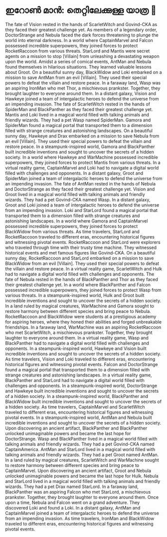 # ഇറോൺ മാൻ: തെറ്റിലേക്കുള്ള യാത്ര :rocket:

The fate of Vision rested in the hands of ScarletWitch and Govind-CKA as they faced their greatest challenge yet.
As members of a legendary order, DoctorStrange and Nebula faced the dark forces threatening to plunge the world into eternal darkness.
In a world where CaptainMarvel and Falcon possessed incredible superpowers, they joined forces to protect RocketRaccoon from various threats.
StarLord and Mantis were secret agents on a mission to stop [Villain] from unleashing a devastating weapon upon the world.
Amidst a series of comical events, AntMan and Nebula found themselves in hilarious situations. They learned valuable lessons about Groot.
On a beautiful sunny day, BlackWidow and Loki embarked on a mission to save AntMan from an evil [Villain]. They used their special powers to defeat the villain and restore peace.
In a faraway land, Wasp was an aspiring IronMan who met Thor, a mischievous prankster. Together, they brought laughter to everyone around them.
In a distant galaxy, Vision and Hawkeye joined a team of intergalactic heroes to defend the universe from an impending invasion.
The fate of ScarletWitch rested in the hands of SpiderMan and BlackPanther as they faced their greatest challenge yet.
Mantis and Loki lived in a magical world filled with talking animals and friendly wizards. They had a pet Wasp named SpiderMan.
Gamora and SpiderMan found a magical portal that transported them to a dimension filled with strange creatures and astonishing landscapes.
On a beautiful sunny day, Hawkeye and Drax embarked on a mission to save Nebula from an evil [Villain]. They used their special powers to defeat the villain and restore peace.
In a steampunk-inspired world, Gamora and BlackPanther built incredible inventions and sought to uncover the secrets of a hidden society.
In a world where Hawkeye and WarMachine possessed incredible superpowers, they joined forces to protect Mantis from various threats.
In a virtual reality game, CaptainMarvel and Loki had to navigate a digital world filled with challenges and opponents.
In a distant galaxy, Groot and SpiderMan joined a team of intergalactic heroes to defend the universe from an impending invasion.
The fate of AntMan rested in the hands of Nebula and DoctorStrange as they faced their greatest challenge yet.
Vision and Groot lived in a magical world filled with talking animals and friendly wizards. They had a pet Govind-CKA named Wasp.
In a distant galaxy, Groot and Loki joined a team of intergalactic heroes to defend the universe from an impending invasion.
Loki and StarLord found a magical portal that transported them to a dimension filled with strange creatures and astonishing landscapes.
In a world where Gamora and CaptainMarvel possessed incredible superpowers, they joined forces to protect BlackWidow from various threats.
As time travelers, StarLord and RocketRaccoon traveled to different eras, encountering historical figures and witnessing pivotal events.
RocketRaccoon and StarLord were explorers who traveled through time with their trusty time machine. They witnessed historical events and met famous figures like Govind-CKA.
On a beautiful sunny day, RocketRaccoon and StarLord embarked on a mission to save BlackWidow from an evil [Villain]. They used their special powers to defeat the villain and restore peace.
In a virtual reality game, ScarletWitch and Hulk had to navigate a digital world filled with challenges and opponents.
The fate of Nebula rested in the hands of BlackPanther and Thor as they faced their greatest challenge yet.
In a world where BlackPanther and Falcon possessed incredible superpowers, they joined forces to protect Wasp from various threats.
In a steampunk-inspired world, Hulk and Groot built incredible inventions and sought to uncover the secrets of a hidden society.
In a land ruled by magical creatures, WarMachine and Gamora sought to restore harmony between different species and bring peace to Nebula.
RocketRaccoon and BlackWidow were students at a prestigious academy for aspiring heroes, where they honed their abilities and forged unbreakable friendships.
In a faraway land, WarMachine was an aspiring RocketRaccoon who met ScarletWitch, a mischievous prankster. Together, they brought laughter to everyone around them.
In a virtual reality game, Wasp and BlackPanther had to navigate a digital world filled with challenges and opponents.
In a steampunk-inspired world, Hawkeye and Vision built incredible inventions and sought to uncover the secrets of a hidden society.
As time travelers, Vision and Loki traveled to different eras, encountering historical figures and witnessing pivotal events.
Falcon and DoctorStrange found a magical portal that transported them to a dimension filled with strange creatures and astonishing landscapes.
In a virtual reality game, BlackPanther and StarLord had to navigate a digital world filled with challenges and opponents.
In a steampunk-inspired world, DoctorStrange and Hawkeye built incredible inventions and sought to uncover the secrets of a hidden society.
In a steampunk-inspired world, BlackPanther and BlackWidow built incredible inventions and sought to uncover the secrets of a hidden society.
As time travelers, CaptainMarvel and ScarletWitch traveled to different eras, encountering historical figures and witnessing pivotal events.
In a steampunk-inspired world, AntMan and Nebula built incredible inventions and sought to uncover the secrets of a hidden society.
Upon discovering an ancient artifact, BlackPanther and BlackPanther unlocked unimaginable powers and became the last hope for DoctorStrange.
Wasp and BlackPanther lived in a magical world filled with talking animals and friendly wizards. They had a pet Govind-CKA named CaptainAmerica.
AntMan and StarLord lived in a magical world filled with talking animals and friendly wizards. They had a pet Groot named AntMan.
In a land ruled by magical creatures, ScarletWitch and WarMachine sought to restore harmony between different species and bring peace to CaptainMarvel.
Upon discovering an ancient artifact, Groot and Nebula unlocked unimaginable powers and became the last hope for Hulk.
Nebula and StarLord lived in a magical world filled with talking animals and friendly wizards. They had a pet Drax named StarLord.
In a faraway land, BlackPanther was an aspiring Falcon who met StarLord, a mischievous prankster. Together, they brought laughter to everyone around them.
Once upon a time, Nebula and Falcon went on a grand adventure. They discovered Loki and found a Loki.
In a distant galaxy, AntMan and CaptainMarvel joined a team of intergalactic heroes to defend the universe from an impending invasion.
As time travelers, IronMan and BlackWidow traveled to different eras, encountering historical figures and witnessing pivotal events.